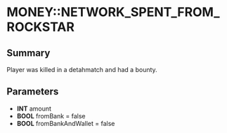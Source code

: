 # MONEY::NETWORK_SPENT_FROM_ROCKSTAR

## Summary
Player was killed in a detahmatch and had a bounty.

## Parameters
* **INT** amount
* **BOOL** fromBank = false
* **BOOL** fromBankAndWallet = false